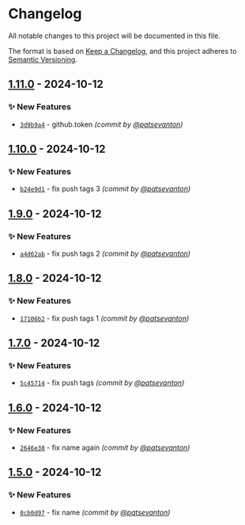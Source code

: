 # Changelog
All notable changes to this project will be documented in this file.

The format is based on [Keep a Changelog](https://keepachangelog.com/en/1.0.0/),
and this project adheres to [Semantic Versioning](https://semver.org/spec/v2.0.0.html).

## [1.11.0] - 2024-10-12
### :sparkles: New Features
- [`3d9b9a4`](https://github.com/patsevanton/test-docker-images/commit/3d9b9a47b646907f52a064f8ac243faabaed2e49) - github.token *(commit by [@patsevanton](https://github.com/patsevanton))*


## [1.10.0] - 2024-10-12
### :sparkles: New Features
- [`b24e9d1`](https://github.com/patsevanton/test-docker-images/commit/b24e9d1b948a5a3fbe2309be631fe84d5298f353) - fix push tags 3 *(commit by [@patsevanton](https://github.com/patsevanton))*


## [1.9.0] - 2024-10-12
### :sparkles: New Features
- [`a4d62ab`](https://github.com/patsevanton/test-docker-images/commit/a4d62abb00618ca31783c1728c483f86712182fb) - fix push tags 2 *(commit by [@patsevanton](https://github.com/patsevanton))*


## [1.8.0] - 2024-10-12
### :sparkles: New Features
- [`17106b2`](https://github.com/patsevanton/test-docker-images/commit/17106b2a0ffd42a9208a72754fd7f6a0fc919397) - fix push tags 1 *(commit by [@patsevanton](https://github.com/patsevanton))*


## [1.7.0] - 2024-10-12
### :sparkles: New Features
- [`5c45714`](https://github.com/patsevanton/test-docker-images/commit/5c457147136c5663909dd47b714b5b59b454273a) - fix push tags *(commit by [@patsevanton](https://github.com/patsevanton))*


## [1.6.0] - 2024-10-12
### :sparkles: New Features
- [`2646e38`](https://github.com/patsevanton/test-docker-images/commit/2646e38e29d59af8cf93663dc282d12ba9604007) - fix name again *(commit by [@patsevanton](https://github.com/patsevanton))*


## [1.5.0] - 2024-10-12
### :sparkles: New Features
- [`0cb0d97`](https://github.com/patsevanton/test-docker-images/commit/0cb0d97c4a3d087706cdeb396e654b2823f253bf) - fix name *(commit by [@patsevanton](https://github.com/patsevanton))*

[1.5.0]: https://github.com/patsevanton/test-docker-images/compare/1.4.0...1.5.0
[1.6.0]: https://github.com/patsevanton/test-docker-images/compare/1.5.0...1.6.0
[1.7.0]: https://github.com/patsevanton/test-docker-images/compare/1.6.0...1.7.0
[1.8.0]: https://github.com/patsevanton/test-docker-images/compare/1.7.0...1.8.0
[1.9.0]: https://github.com/patsevanton/test-docker-images/compare/1.8.0...1.9.0
[1.10.0]: https://github.com/patsevanton/test-docker-images/compare/1.9.0...1.10.0
[1.11.0]: https://github.com/patsevanton/test-docker-images/compare/1.10.0...1.11.0
